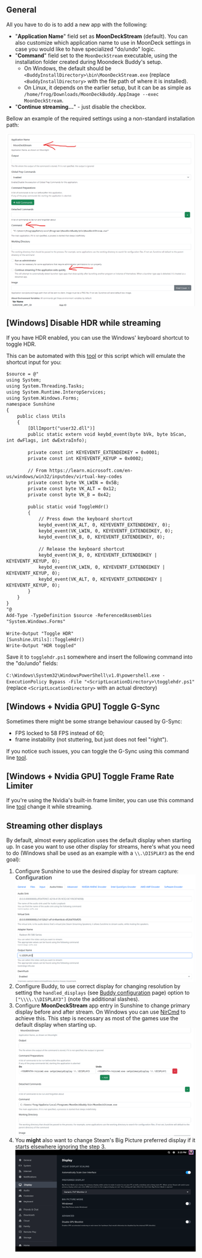 ## General

All you have to do is to add a new app with the following:

* "**Application Name**" field set as **MoonDeckStream** (default). You can also customize which application name to use in MoonDeck settings in case you would like to have specialized "do/undo" logic.
* "**Command**" field set to the `MoonDeckStream` executable, using the installation folder created during Moondeck Buddy's setup.
  * On Windows, the default should be `<BuddyInstallDirectory>\bin\MoonDeckStream.exe` (replace `<BuddyInstallDirectory>` with the file path of where it is installed).
  * On Linux, it depends on the earlier setup, but it can be as simple as `/home/frog/Downloads/MoonDeckBuddy.AppImage --exec MoonDeckStream`.
* "**Continue streaming...**" - just disable the checkbox.

Bellow an example of the required settings using a non-standard installation path:

![image](images/sunshine-example.png)

## [Windows] Disable HDR while streaming

If you have HDR enabled, you can use the Windows' keyboard shortcut to toggle HDR.

This can be automated with this [tool](https://github.com/ejams1/HDRToggle) or this script which will emulate the shortcut input for you:
```
$source = @"
using System;
using System.Threading.Tasks;
using System.Runtime.InteropServices;
using System.Windows.Forms;
namespace Sunshine
{
    public class Utils
    {
        [DllImport("user32.dll")]
        public static extern void keybd_event(byte bVk, byte bScan, int dwFlags, int dwExtraInfo);

        private const int KEYEVENTF_EXTENDEDKEY = 0x0001;
        private const int KEYEVENTF_KEYUP = 0x0002;

        // From https://learn.microsoft.com/en-us/windows/win32/inputdev/virtual-key-codes
        private const byte VK_LWIN = 0x5B;
        private const byte VK_ALT = 0x12;
        private const byte VK_B = 0x42;

        public static void ToggleHdr()
        {
            // Press down the keyboard shortcut
            keybd_event(VK_ALT, 0, KEYEVENTF_EXTENDEDKEY, 0);
            keybd_event(VK_LWIN, 0, KEYEVENTF_EXTENDEDKEY, 0);
            keybd_event(VK_B, 0, KEYEVENTF_EXTENDEDKEY, 0);

            // Release the keyboard shortcut
            keybd_event(VK_B, 0, KEYEVENTF_EXTENDEDKEY | KEYEVENTF_KEYUP, 0);
            keybd_event(VK_LWIN, 0, KEYEVENTF_EXTENDEDKEY | KEYEVENTF_KEYUP, 0);
            keybd_event(VK_ALT, 0, KEYEVENTF_EXTENDEDKEY | KEYEVENTF_KEYUP, 0);
        }
    }
}
"@
Add-Type -TypeDefinition $source -ReferencedAssemblies "System.Windows.Forms"

Write-Output "Toggle HDR"
[Sunshine.Utils]::ToggleHdr()
Write-Output "HDR toggled"
```

Save it to `togglehdr.ps1` somewhere and insert the following command into the "do/undo" fields:

`C:\Windows\System32\WindowsPowerShell\v1.0\powershell.exe -ExecutionPolicy Bypass -File "<ScriptLocationDirectory>\togglehdr.ps1"` (replace `<ScriptLocationDirectory>` with an actual directory)

## [Windows + Nvidia GPU] Toggle G-Sync

Sometimes there might be some strange behaviour caused by G-Sync:
- FPS locked to 58 FPS instead of 60;
- frame instability (not stuttering, but just does not feel "right").

If you notice such issues, you can toggle the G-Sync using this command line [tool](https://github.com/FrogTheFrog/gsync-toggle).

## [Windows + Nvidia GPU] Toggle Frame Rate Limiter

If you're using the Nvidia's built-in frame limiter, you can use this command line [tool](https://github.com/FrogTheFrog/frl-toggle) change it while streaming.

## Streaming other displays

By default, almost every application uses the default display when starting up. In case you want to use other display for streams, here's what you need to do (Windows shall be used as an example with a `\\.\DISPLAY3` as the end goal):

1. Configure Sunshine to use the desired display for stream capture:
![image](images/sunshine-display.png)
2. Configure Buddy, to use correct display for changing resolution by setting the `handled_displays` (see [Buddy configuration](Buddy-configuration) page) option to `["\\\\.\\DISPLAY3"]` (note the additional slashes).
3. Configure **MoonDeckStream** app entry in Sunshine to change primary display before and after stream. On Windows you can use [NirCmd](https://www.nirsoft.net/utils/nircmd.html) to achieve this. This step is necessary as most of the games use the default display when starting up.
![image](images/sunshine-nircmd.png)
4. You **might** also want to change Steam's Big Picture preferred display if it starts elsewhere ignoring the step 3.
![image](images/sunshine-bigpicture.png)
